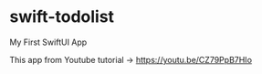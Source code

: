 # swift-todolist

My First SwiftUI App

This app from Youtube tutorial -> https://youtu.be/CZ79PpB7HIo
